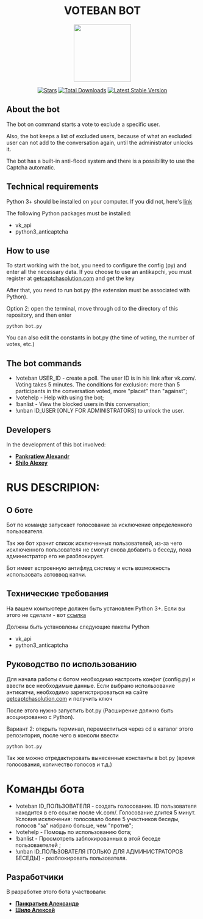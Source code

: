 <h1 align="center">VOTEBAN BOT</h1>
<p align="center"><img src="https://i.imgur.com/Ip6hszE.png" width="150"></p>

<p align="center">
<a href="https://github.com/N1ghtF1re/voteban-bot/stargazers"><img src="https://img.shields.io/github/stars/N1ghtF1re/voteban-bot.svg" alt="Stars"></a>
<a href="https://github.com/N1ghtF1re/voteban-bot/releases"><img src="https://img.shields.io/badge/downloads-15-brightgreen.svg" alt="Total Downloads"></a>
<a href="https://github.com/N1ghtF1re/voteban-bot/releases"><img src="https://img.shields.io/github/tag/N1ghtF1re/voteban-bot.svg" alt="Latest Stable Version"></a>
<!--<a href="https://github.com/N1ghtF1re/blob/master/LICENSE"><img src="https://img.shields.io/github/license/N1ghtF1re/voteban-bot.svg" alt="License"></a>
-->
</p>
</p>
 
## About the bot
The bot on command starts a vote to exclude a specific user.

Also, the bot keeps a list of excluded users, because of what an excluded user can not add to the conversation again, until the administrator unlocks it.

The bot has a built-in anti-flood system and there is a possibility to use the Captcha automatic.

## Technical requirements
Python 3+ should be installed on your computer. If you did not, here's [link](https://www.python.org/downloads/)

The following Python packages must be installed:
* vk_api
* python3_anticaptcha

## How to use
To start working with the bot, you need to configure the config (py) and enter all the necessary data.
If you choose to use an antikapchi, you must register at [getcaptchasolution.com](http://getcaptchasolution.com/qocusckanf) and get the key

After that, you need to run bot.py (the extension must be associated with Python).

Option 2: open the terminal, move through cd to the directory of this repository, and then enter
```
python bot.py
```

You can also edit the constants in bot.py (the time of voting, the number of votes, etc.)

## The bot commands
+ !voteban USER_ID - create a poll. The user ID is in his link after vk.com/. Voting takes 5 minutes. The conditions for exclusion: more than 5 participants in the conversation voted, more "placet" than "against";
+ !votehelp - Help with using the bot;
+ !banlist - View the blocked users in this conversation;
+ !unban ID_USER [ONLY FOR ADMINISTRATORS] to unlock the user.

## Developers
In the development of this bot involved:
+ [**Pankratiew Alexandr**](https://github.com/N1ghtF1re/)
+ [**Shilo Alexey**](https://vk.com/AlexeyLyapeshkin)

# RUS DESCRIPION:
## О боте
Бот по команде запускает голосование за исключение определенного пользователя.

Так же бот хранит список исключенных пользователей, из-за чего исключенного пользователя не смогут снова добавить в беседу, пока администратор его не разблокирует.

Бот имеет встроенную антифлуд систему и есть возможность использовать автоввод капчи.

## Технические требования
На вашем компьютере должен быть установлен Python 3+. Если вы этого не сделали - вот [ссылка](https://www.python.org/downloads/)

Должны быть установлены следующие пакеты Python
* vk_api
* python3_anticaptcha

## Руководство по использованию
Для начала работы с ботом необходимо настроить конфиг (config.py) и ввести все необходимые данные.
Если выбрано использование антикапчи, необходимо зарегистрироваться на сайте [getcaptchasolution.com](http://getcaptchasolution.com/qocusckanf) и получить ключ

После этого нужно запустить bot.py (Расширение должно быть асоциированно с Python). 

Вариант 2: открыть терминал, переместиться через cd в каталог этого репозитория, после чего в консоли ввести
```
python bot.py
```

Так же можно отредактировать вынесенные константы в bot.py (время голосования, количество голосов и т.д.)

# Команды бота
+ !voteban ID_ПОЛЬЗОВАТЕЛЯ - создать голосование. ID пользователя находится в его ссылке после vk.com/. Голосование длится 5 минут. Условия исключения: голосовало более 5 участников беседы, голосов "за" набрано больше, чем "против"; 
+ !votehelp - Помощь по использованию бота; 
+ !banlist - Просмотреть заблокированных в этой беседе пользоваетелей ;
+ !unban ID_ПОЛЬЗОВАТЕЛЯ [ТОЛЬКО ДЛЯ АДМИНИСТРАТОРОВ БЕСЕДЫ] - разблокировать пользователя. 

## Разработчики
В разработке этого бота участвовали:
+ [**Панкратьев Александр**](https://github.com/N1ghtF1re/)
+ [**Шило Алексей**](https://vk.com/AlexeyLyapeshkin)
